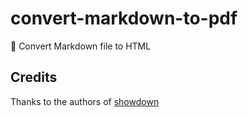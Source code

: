 # convert-markdown-to-pdf

:hammer: Convert Markdown file to HTML

## Credits

Thanks to the authors of [showdown](https://github.com/showdownjs/showdown)
